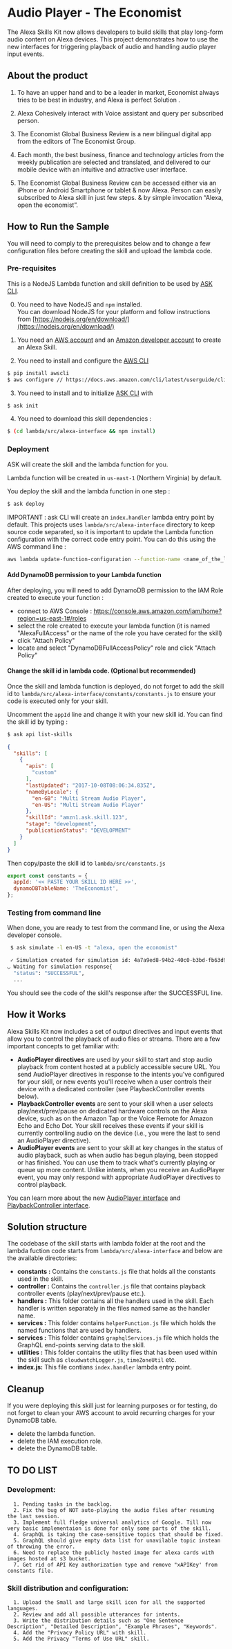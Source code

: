 # Audio Player - The Economist
The Alexa Skills Kit now allows developers to build skills that play long-form audio content on Alexa devices. This project demonstrates how to use the new interfaces for triggering playback of audio and handling audio player input events.

## About the product
1. To have an upper hand and to be a leader in market, Economist always tries to be best in industry, and Alexa is perfect Solution .

2. Alexa Cohesively interact with Voice assistant and query per subscribed person.

3. The Economist Global Business Review is a new bilingual digital app from the editors of The Economist Group.

4. Each month, the best business, finance and technology articles from the weekly publication are selected and translated, and delivered to our mobile device with an intuitive and attractive user interface.

5. The Economist Global Business Review can be accessed either via an iPhone or Android Smartphone or tablet & now Alexa. Person can easily subscribed to Alexa skill in just few steps. & by simple invocation “Alexa, open the economist”.

## How to Run the Sample
You will need to comply to the prerequisites below and to change a few configuration files before creating the skill and upload the lambda code.

### Pre-requisites
This is a NodeJS Lambda function and skill definition to be used by [ASK CLI](https://developer.amazon.com/docs/smapi/quick-start-alexa-skills-kit-command-line-interface.html).

0. You need to have NodeJS and ```npm``` installed.  
You can download NodeJS for your platform and follow instructions from [https://nodejs.org/en/download/](https://nodejs.org/en/download/)

1. You need an [AWS account](https://aws.amazon.com) and an [Amazon developer account](https://developer.amazon.com) to create an Alexa Skill.

2. You need to install and configure the [AWS CLI](https://aws.amazon.com/cli/)

```bash
$ pip install awscli
$ aws configure // https://docs.aws.amazon.com/cli/latest/userguide/cli-chap-getting-started.html
```

3. You need to install and to initialize [ASK CLI](https://developer.amazon.com/docs/smapi/quick-start-alexa-skills-kit-command-line-interface.html) with

```bash
$ ask init
```

4. You need to download this skill dependencies :

```bash
$ (cd lambda/src/alexa-interface && npm install)
```

### Deployment
ASK will create the skill and the lambda function for you.

Lambda function will be created in ```us-east-1``` (Northern Virginia) by default.

You deploy the skill and the lambda function in one step :

```bash
$ ask deploy
```

IMPORTANT : ask CLI will create an ```index.handler``` lambda entry point by default.  This projects uses ```lambda/src/alexa-interface``` directory to keep source code separated, so it is important to update the Lambda function configuration with the correct code entry point.  You can do this using the AWS command line :

```bash
aws lambda update-function-configuration --function-name <name_of_the_lambda_function> --handler <index.handler> --runtime nodejs8.10
```


#### Add DynamoDB permission to your Lambda function
After deploying, you will need to add DynamoDB permission to the IAM Role created to execute your function :

- connect to AWS Console : https://console.aws.amazon.com/iam/home?region=us-east-1#/roles
- select the role created to execute your lambda function (it is named "AlexaFullAccess" or the name of the role you have cerated for the skill)
- click "Attach Policy"
- locate and select "DynamoDBFullAccessPolicy" role and click "Attach Policy"

#### Change the skill id in lambda code. (Optional but recommended)
Once the skill and lambda function is deployed, do not forget to add the skill id to ```lambda/src/alexa-interface/constants/constants.js``` to ensure your code is executed only for your skill.

Uncomment the ```appId``` line and change it with your new skill id.  You can find the skill id by typing :

```bash
$ ask api list-skills
```
```json
{
  "skills": [
    {
      "apis": [
        "custom"
      ],
      "lastUpdated": "2017-10-08T08:06:34.835Z",
      "nameByLocale": {
        "en-GB": "Multi Stream Audio Player",
        "en-US": "Multi Stream Audio Player"
      },
      "skillId": "amzn1.ask.skill.123",
      "stage": "development",
      "publicationStatus": "DEVELOPMENT"      
    }
  ]
}
```

Then copy/paste the skill id to ```lambda/src/constants.js```    

```javascript
export const constants = {
  appId: '<< PASTE YOUR SKILL ID HERE >>',
  dynamoDBTableName: 'TheEconomist',
};
```

### Testing from command line
When done, you are ready to test from the command line, or using the Alexa developer console.

```bash
 $ ask simulate -l en-US -t "alexa, open the economist"

 ✓ Simulation created for simulation id: 4a7a9ed8-94b2-40c0-b3bd-fb63d9887fa7
◡ Waiting for simulation response{
  "status": "SUCCESSFUL",
  ...
 ```

You should see the code of the skill's response after the SUCCESSFUL line.

## How it Works
Alexa Skills Kit now includes a set of output directives and input events that allow you to control the playback of audio files or streams.  There are a few important concepts to get familiar with:

* **AudioPlayer directives** are used by your skill to start and stop audio playback from content hosted at a publicly accessible secure URL.  You  send AudioPlayer directives in response to the intents you've configured for your skill, or new events you'll receive when a user controls their device with a dedicated controller (see PlaybackController events below).
* **PlaybackController events** are sent to your skill when a user selects play/next/prev/pause on dedicated hardware controls on the Alexa device, such as on the Amazon Tap or the Voice Remote for Amazon Echo and Echo Dot.  Your skill receives these events if your skill is currently controlling audio on the device (i.e., you were the last to send an AudioPlayer directive).
* **AudioPlayer events** are sent to your skill at key changes in the status of audio playback, such as when audio has begun playing, been stopped or has finished.  You can use them to track what's currently playing or queue up more content.  Unlike intents, when you receive an AudioPlayer event, you may only respond with appropriate AudioPlayer directives to control playback.

You can learn more about the new [AudioPlayer interface](https://developer.amazon.com/public/solutions/alexa/alexa-skills-kit/docs/custom-audioplayer-interface-reference) and [PlaybackController interface](https://developer.amazon.com/public/solutions/alexa/alexa-skills-kit/docs/custom-playbackcontroller-interface-reference).

## Solution structure
The codebase of the skill starts with lambda folder at the root and the lambda fuction code starts from ```lambda/src/alexa-interface``` and below are the available directories:

* **constants :** Contains the ```constants.js``` file that holds all the constants used in the skill.
* **controller :** Contains the ```controller.js``` file that contains playback controller events (play/next/prev/pause etc.).
* **handlers :** This folder contains all the handlers used in the skill. Each handler is written separately in the files named same as the handler name.
* **services :** This folder contains ```helperFunction.js``` file which holds the named functions that are used by handlers.
* **services :** This folder contains ```graphqlServices.js``` file which holds the GraphQL end-points serving data to the skill.
* **utilities :** This folder contains the utility files that has been used within the skill such as ```cloudwatchLogger.js```, ```timeZoneUtil``` etc.  
* **index.js:** This file contians ```index.handler``` lambda entry point.

## Cleanup
If you were deploying this skill just for learning purposes or for testing, do not forget to clean your AWS account to avoid recurring charges for your DynamoDB table.

- delete the lambda function.
- delete the IAM execution role.
- delete the DynamoDB table.

## TO DO LIST

### Development: 
      1. Pending tasks in the backlog.
      2. Fix the bug of NOT auto-playing the audio files after resuming the last session.
      3. Implement full fledge universal analytics of Google. Till now very basic implementaion is done for only some parts of the skill.
      4. GraphQL is taking the case-sensitive topics that should be fixed.
      5. GraphQL should give empty data list for unavilable topic instean of throwing the error.
      6. Need to replace the publicly hosted image for alexa cards with images hosted at s3 bucket.
      7. Get rid of API Key authorization type and remove "xAPIKey' from constants file.

### Skill distribution and configuration:
      1. Upload the Small and large skill icon for all the supported languages.
      2. Review and add all possible utterances for intents.
      3. Write the distribution details such as "One Sentence Description", "Detailed Description", "Example Phrases", "Keywords".
      4. Add the "Privacy Policy URL" with skill.
      5. Add the Privacy "Terms of Use URL" skill.
